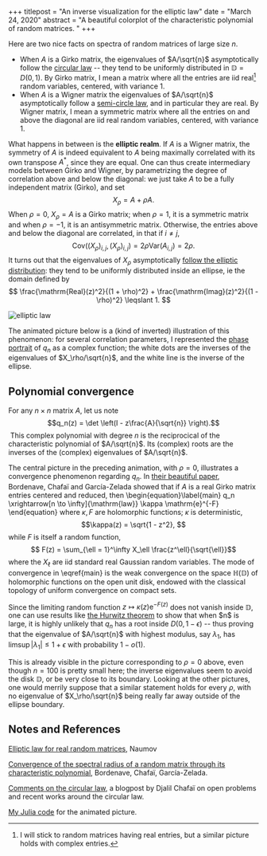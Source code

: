 +++
titlepost = "An inverse visualization for the elliptic law"
date = "March 24, 2020"
abstract = "A beautiful colorplot of the characteristic polynomial of random matrices. "
+++




Here are two nice facts on spectra of random matrices of large size $n$. 
- When $A$ is a Girko matrix, the eigenvalues of $A/\sqrt{n}$ asymptotically follow the [circular law](https://en.wikipedia.org/wiki/Circular_law) -- they tend to be uniformly distributed in $\mathbb{D} = D(0,1)$. By Girko matrix, I mean a matrix where all the entries are iid real[^1] random variables, centered, with variance 1. 
- When $A$ is a Wigner matrix the eigenvalues of $A/\sqrt{n}$ asymptotically follow a [semi-circle law](https://en.wikipedia.org/wiki/Wigner_semicircle_distribution), and in particular they are real. By Wigner matrix, I mean a symmetric matrix where all the entries on and above the diagonal are iid real random variables, centered, with variance 1. 

What happens in between is the **elliptic realm**.  If $A$ is a Wigner matrix, the symmetry of $A$ is indeed equivalent to $A$ being maximally correlated with its own transpose $A^*$, since they are equal. One can thus create intermediary models between Girko and Wigner, by parametrizing the degree of correlation above and below the diagonal: we just take $A$ to be a fully independent matrix (Girko), and set
$$X_\rho = A + \rho A.$$
When $\rho=0$, $X_\rho = A$ is a Girko matrix; when $\rho=1$, it is a symmetric matrix and when $\rho = -1$, it is an antisymmetric matrix. Otherwise, the entries above and below the diagonal are correlated, in that if $i \neq j$, 
$$ \mathrm{Cov}((X_\rho)_{i,j},(X_\rho)_{i,j}) = 2\rho\mathrm{Var}(A_{i,j})  = 2\rho.$$
It turns out that the eigenvalues of $X_\rho$ asymptotically [follow the elliptic distribution](https://arxiv.org/abs/1201.1639): they tend to be uniformly distributed inside an ellipse, ie the domain defined by
$$ \frac{\mathrm{Real}(z)^2}{(1 + \rho)^2} + \frac{\mathrm{Imag}(z)^2}{(1 - \rho)^2} \leqslant 1. $$

![elliptic law](/posts/elliptic.gif)

The animated picture below is a (kind of inverted) illustration of this phenomenon: for several correlation parameters, I represented the [phase portrait](https://en.wikipedia.org/wiki/Domain_coloring) of $q_n$ as a complex function; the white dots are the inverses of the eigenvalues of $X_\rho/\sqrt{n}$, and the white line is the inverse of the ellipse.






## Polynomial convergence


For any $n \times n$ matrix $A$, let us note
$$q_n(z) = \det \left(I - z\frac{A}{\sqrt{n}} \right).$$ This complex polynomial with degree $n$ is the reciprocical of the characteristic polynomial of $A/\sqrt{n}$. Its (complex) roots are the inverses of the (complex) eigenvalues of $A/\sqrt{n}$. 


The central picture in the preceding animation, with $\rho=0$, illustrates a convergence phenomenon regarding $q_n$. In [their beautiful paper](https://arxiv.org/abs/2012.05602), Bordenave, Chafaï and García-Zelada showed that if $A$ is a real Girko matrix entries centered and reduced, then
\begin{equation}\label{main}
q_n \xrightarrow[n \to \infty]{\mathrm{law}} \kappa \mathrm{e}^{-F} \end{equation}
where $\kappa, F$ are holomorphic functions; $\kappa$ is deterministic, 
$$\kappa(z) = \sqrt{1 - z^2}, $$
while $F$ is itself a random function, 
$$ F(z) = \sum_{\ell = 1}^\infty X_\ell \frac{z^\ell}{\sqrt{\ell}}$$
where the $X_\ell$ are iid standard real Gaussian random variables. The mode of convergence in \eqref{main} is the weak convergence on the space $\mathbb{H}(\mathbb{D})$ of holomorphic functions on the open unit disk, endowed with the classical topology of uniform convergence on compact sets. 

Since the limiting random function $z \mapsto \kappa(z)\mathrm{e}^{-F(z)}$ does not vanish inside $\mathbb{D}$, one can use results like [the Hurwitz theorem](https://en.wikipedia.org/wiki/Hurwitz%27s_theorem_(complex_analysis)) to show that when $n$ is large, it is highly unlikely that $q_n$ has a root inside $D(0, 1-\epsilon)$ -- thus proving that the eigenvalue of $A/\sqrt{n}$ with highest modulus, say $\lambda_1$, has $\limsup |\lambda_1| \leqslant 1 + \epsilon$ with probability $1-o(1)$. 

This is already visible in the picture corresponding to $\rho=0$ above, even though $n=100$ is pretty small here; the inverse eigenvalues seem to avoid the disk $\mathbb{D}$, or be very close to its boundary. Looking at the other pictures, one would merrily suppose that a similar statement holds for every $\rho$, with no eigenvalue of $X_\rho/\sqrt{n}$ being really far away outside of the ellipse boundary. 

## Notes and References



[Elliptic law for real random matrices](https://arxiv.org/abs/1201.1639), Naumov

[Convergence of the spectral radius of a random matrix through its characteristic polynomial](https://arxiv.org/pdf/2012.05602.pdf), Bordenave, Chafaï, García-Zelada. 

[Comments on the circular law](https://djalil.chafai.net/blog/2018/11/04/around-the-circular-law-an-update/), a blogpost by Djalil Chafaï on open problems and recent works around the circular law.

[My Julia code](https://github.com/SimonCoste/RandomPictures)  for the animated picture.

[^1]: I will stick to random matrices having real entries, but a similar picture holds with complex entries. 


